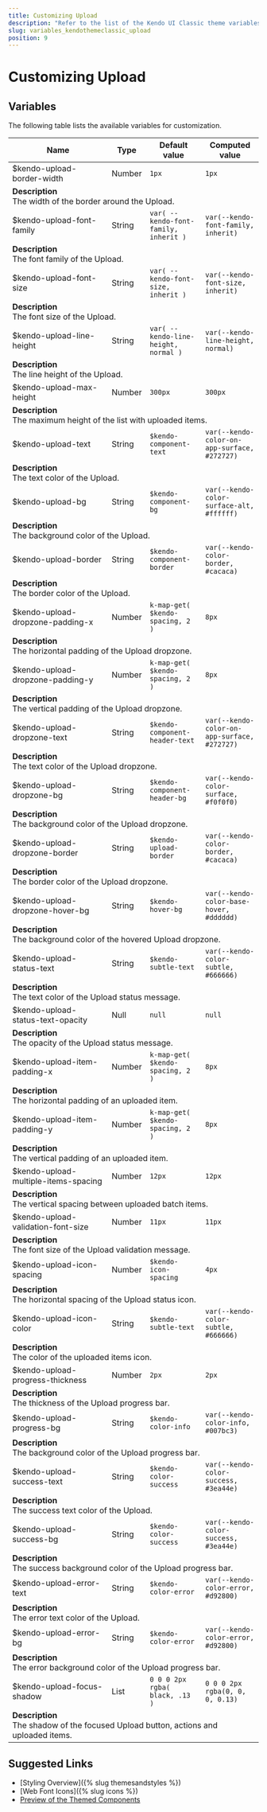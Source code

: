 ```yaml
---
title: Customizing Upload
description: "Refer to the list of the Kendo UI Classic theme variables available for customization."
slug: variables_kendothemeclassic_upload
position: 9
---
```


# Customizing Upload

## Variables

The following table lists the available variables for customization.

<table class="theme-variables">
    <colgroup>
    <col style="width: 200px; white-space:nowrap;" />
    <col />
    <col />
    <col />
</colgroup>
<thead>
    <tr>
        <th>Name</th>
        <th>Type</th>
        <th>Default value</th>
        <th>Computed value</th>
    </tr>
</thead>
<tbody>
        <tr>
    <td>$kendo-upload-border-width</td>
    <td>Number</td>
    <td><code>1px</code></td>
    <td><code>1px</code></td>
</tr>
<tr>
    <td colspan="4" class="theme-variables-description-container"><div><b>Description</b><div class="theme-variables-description">The width of the border around the Upload.</div></div>
    </td>
</tr>
<tr>
    <td>$kendo-upload-font-family</td>
    <td>String</td>
    <td><code>var( --kendo-font-family, inherit )</code></td>
    <td><code>var(--kendo-font-family, inherit)</code></td>
</tr>
<tr>
    <td colspan="4" class="theme-variables-description-container"><div><b>Description</b><div class="theme-variables-description">The font family of the Upload.</div></div>
    </td>
</tr>
<tr>
    <td>$kendo-upload-font-size</td>
    <td>String</td>
    <td><code>var( --kendo-font-size, inherit )</code></td>
    <td><code>var(--kendo-font-size, inherit)</code></td>
</tr>
<tr>
    <td colspan="4" class="theme-variables-description-container"><div><b>Description</b><div class="theme-variables-description">The font size of the Upload.</div></div>
    </td>
</tr>
<tr>
    <td>$kendo-upload-line-height</td>
    <td>String</td>
    <td><code>var( --kendo-line-height, normal )</code></td>
    <td><code>var(--kendo-line-height, normal)</code></td>
</tr>
<tr>
    <td colspan="4" class="theme-variables-description-container"><div><b>Description</b><div class="theme-variables-description">The line height of the Upload.</div></div>
    </td>
</tr>
<tr>
    <td>$kendo-upload-max-height</td>
    <td>Number</td>
    <td><code>300px</code></td>
    <td><code>300px</code></td>
</tr>
<tr>
    <td colspan="4" class="theme-variables-description-container"><div><b>Description</b><div class="theme-variables-description">The maximum height of the list with uploaded items.</div></div>
    </td>
</tr>
<tr>
    <td>$kendo-upload-text</td>
    <td>String</td>
    <td><code>$kendo-component-text</code></td>
    <td><code>var(--kendo-color-on-app-surface, #272727)</code></td>
</tr>
<tr>
    <td colspan="4" class="theme-variables-description-container"><div><b>Description</b><div class="theme-variables-description">The text color of the Upload.</div></div>
    </td>
</tr>
<tr>
    <td>$kendo-upload-bg</td>
    <td>String</td>
    <td><code>$kendo-component-bg</code></td>
    <td><code>var(--kendo-color-surface-alt, #ffffff)</code></td>
</tr>
<tr>
    <td colspan="4" class="theme-variables-description-container"><div><b>Description</b><div class="theme-variables-description">The background color of the Upload.</div></div>
    </td>
</tr>
<tr>
    <td>$kendo-upload-border</td>
    <td>String</td>
    <td><code>$kendo-component-border</code></td>
    <td><code>var(--kendo-color-border, #cacaca)</code></td>
</tr>
<tr>
    <td colspan="4" class="theme-variables-description-container"><div><b>Description</b><div class="theme-variables-description">The border color of the Upload.</div></div>
    </td>
</tr>
<tr>
    <td>$kendo-upload-dropzone-padding-x</td>
    <td>Number</td>
    <td><code>k-map-get( $kendo-spacing, 2 )</code></td>
    <td><code>8px</code></td>
</tr>
<tr>
    <td colspan="4" class="theme-variables-description-container"><div><b>Description</b><div class="theme-variables-description">The horizontal padding of the Upload dropzone.</div></div>
    </td>
</tr>
<tr>
    <td>$kendo-upload-dropzone-padding-y</td>
    <td>Number</td>
    <td><code>k-map-get( $kendo-spacing, 2 )</code></td>
    <td><code>8px</code></td>
</tr>
<tr>
    <td colspan="4" class="theme-variables-description-container"><div><b>Description</b><div class="theme-variables-description">The vertical padding of the Upload dropzone.</div></div>
    </td>
</tr>
<tr>
    <td>$kendo-upload-dropzone-text</td>
    <td>String</td>
    <td><code>$kendo-component-header-text</code></td>
    <td><code>var(--kendo-color-on-app-surface, #272727)</code></td>
</tr>
<tr>
    <td colspan="4" class="theme-variables-description-container"><div><b>Description</b><div class="theme-variables-description">The text color of the Upload dropzone.</div></div>
    </td>
</tr>
<tr>
    <td>$kendo-upload-dropzone-bg</td>
    <td>String</td>
    <td><code>$kendo-component-header-bg</code></td>
    <td><code>var(--kendo-color-surface, #f0f0f0)</code></td>
</tr>
<tr>
    <td colspan="4" class="theme-variables-description-container"><div><b>Description</b><div class="theme-variables-description">The background color of the Upload dropzone.</div></div>
    </td>
</tr>
<tr>
    <td>$kendo-upload-dropzone-border</td>
    <td>String</td>
    <td><code>$kendo-upload-border</code></td>
    <td><code>var(--kendo-color-border, #cacaca)</code></td>
</tr>
<tr>
    <td colspan="4" class="theme-variables-description-container"><div><b>Description</b><div class="theme-variables-description">The border color of the Upload dropzone.</div></div>
    </td>
</tr>
<tr>
    <td>$kendo-upload-dropzone-hover-bg</td>
    <td>String</td>
    <td><code>$kendo-hover-bg</code></td>
    <td><code>var(--kendo-color-base-hover, #dddddd)</code></td>
</tr>
<tr>
    <td colspan="4" class="theme-variables-description-container"><div><b>Description</b><div class="theme-variables-description">The background color of the hovered Upload dropzone.</div></div>
    </td>
</tr>
<tr>
    <td>$kendo-upload-status-text</td>
    <td>String</td>
    <td><code>$kendo-subtle-text</code></td>
    <td><code>var(--kendo-color-subtle, #666666)</code></td>
</tr>
<tr>
    <td colspan="4" class="theme-variables-description-container"><div><b>Description</b><div class="theme-variables-description">The text color of the Upload status message.</div></div>
    </td>
</tr>
<tr>
    <td>$kendo-upload-status-text-opacity</td>
    <td>Null</td>
    <td><code>null</code></td>
    <td><code>null</code></td>
</tr>
<tr>
    <td colspan="4" class="theme-variables-description-container"><div><b>Description</b><div class="theme-variables-description">The opacity of the Upload status message.</div></div>
    </td>
</tr>
<tr>
    <td>$kendo-upload-item-padding-x</td>
    <td>Number</td>
    <td><code>k-map-get( $kendo-spacing, 2 )</code></td>
    <td><code>8px</code></td>
</tr>
<tr>
    <td colspan="4" class="theme-variables-description-container"><div><b>Description</b><div class="theme-variables-description">The horizontal padding of an uploaded item.</div></div>
    </td>
</tr>
<tr>
    <td>$kendo-upload-item-padding-y</td>
    <td>Number</td>
    <td><code>k-map-get( $kendo-spacing, 2 )</code></td>
    <td><code>8px</code></td>
</tr>
<tr>
    <td colspan="4" class="theme-variables-description-container"><div><b>Description</b><div class="theme-variables-description">The vertical padding of an uploaded item.</div></div>
    </td>
</tr>
<tr>
    <td>$kendo-upload-multiple-items-spacing</td>
    <td>Number</td>
    <td><code>12px</code></td>
    <td><code>12px</code></td>
</tr>
<tr>
    <td colspan="4" class="theme-variables-description-container"><div><b>Description</b><div class="theme-variables-description">The vertical spacing between uploaded batch items.</div></div>
    </td>
</tr>
<tr>
    <td>$kendo-upload-validation-font-size</td>
    <td>Number</td>
    <td><code>11px</code></td>
    <td><code>11px</code></td>
</tr>
<tr>
    <td colspan="4" class="theme-variables-description-container"><div><b>Description</b><div class="theme-variables-description">The font size of the Upload validation message.</div></div>
    </td>
</tr>
<tr>
    <td>$kendo-upload-icon-spacing</td>
    <td>Number</td>
    <td><code>$kendo-icon-spacing</code></td>
    <td><code>4px</code></td>
</tr>
<tr>
    <td colspan="4" class="theme-variables-description-container"><div><b>Description</b><div class="theme-variables-description">The horizontal spacing of the Upload status icon.</div></div>
    </td>
</tr>
<tr>
    <td>$kendo-upload-icon-color</td>
    <td>String</td>
    <td><code>$kendo-subtle-text</code></td>
    <td><code>var(--kendo-color-subtle, #666666)</code></td>
</tr>
<tr>
    <td colspan="4" class="theme-variables-description-container"><div><b>Description</b><div class="theme-variables-description">The color of the uploaded items icon.</div></div>
    </td>
</tr>
<tr>
    <td>$kendo-upload-progress-thickness</td>
    <td>Number</td>
    <td><code>2px</code></td>
    <td><code>2px</code></td>
</tr>
<tr>
    <td colspan="4" class="theme-variables-description-container"><div><b>Description</b><div class="theme-variables-description">The thickness of the Upload progress bar.</div></div>
    </td>
</tr>
<tr>
    <td>$kendo-upload-progress-bg</td>
    <td>String</td>
    <td><code>$kendo-color-info</code></td>
    <td><code>var(--kendo-color-info, #007bc3)</code></td>
</tr>
<tr>
    <td colspan="4" class="theme-variables-description-container"><div><b>Description</b><div class="theme-variables-description">The background color of the Upload progress bar.</div></div>
    </td>
</tr>
<tr>
    <td>$kendo-upload-success-text</td>
    <td>String</td>
    <td><code>$kendo-color-success</code></td>
    <td><code>var(--kendo-color-success, #3ea44e)</code></td>
</tr>
<tr>
    <td colspan="4" class="theme-variables-description-container"><div><b>Description</b><div class="theme-variables-description">The success text color of the Upload.</div></div>
    </td>
</tr>
<tr>
    <td>$kendo-upload-success-bg</td>
    <td>String</td>
    <td><code>$kendo-color-success</code></td>
    <td><code>var(--kendo-color-success, #3ea44e)</code></td>
</tr>
<tr>
    <td colspan="4" class="theme-variables-description-container"><div><b>Description</b><div class="theme-variables-description">The success background color of the Upload progress bar.</div></div>
    </td>
</tr>
<tr>
    <td>$kendo-upload-error-text</td>
    <td>String</td>
    <td><code>$kendo-color-error</code></td>
    <td><code>var(--kendo-color-error, #d92800)</code></td>
</tr>
<tr>
    <td colspan="4" class="theme-variables-description-container"><div><b>Description</b><div class="theme-variables-description">The error text color of the Upload.</div></div>
    </td>
</tr>
<tr>
    <td>$kendo-upload-error-bg</td>
    <td>String</td>
    <td><code>$kendo-color-error</code></td>
    <td><code>var(--kendo-color-error, #d92800)</code></td>
</tr>
<tr>
    <td colspan="4" class="theme-variables-description-container"><div><b>Description</b><div class="theme-variables-description">The error background color of the Upload progress bar.</div></div>
    </td>
</tr>
<tr>
    <td>$kendo-upload-focus-shadow</td>
    <td>List</td>
    <td><code>0 0 0 2px rgba( black, .13 )</code></td>
    <td><code>0 0 0 2px rgba(0, 0, 0, 0.13)</code></td>
</tr>
<tr>
    <td colspan="4" class="theme-variables-description-container"><div><b>Description</b><div class="theme-variables-description">The shadow of the focused Upload button, actions and uploaded items.</div></div>
    </td>
</tr>
</tbody>
</table>

## Suggested Links

* [Styling Overview]({% slug themesandstyles %})
* [Web Font Icons]({% slug icons %})
* [Preview of the Themed Components](../)

